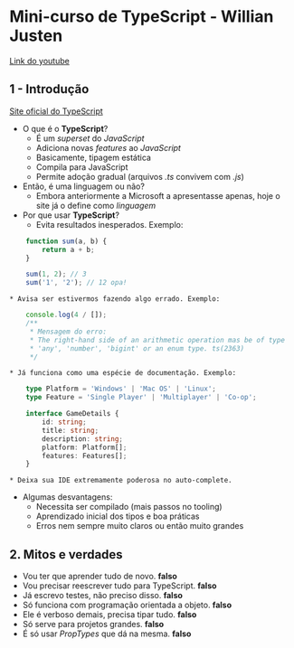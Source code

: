 # Mini-curso de TypeScript - Willian Justen

[Link do youtube](https://www.youtube.com/playlist?list=PLlAbYrWSYTiPanrzauGa7vMuve7_vnXG_)

## 1 - Introdução

[Site oficial do TypeScript](https://www.typescriptlang.org/)

* O que é o **TypeScript**?
    * É um *superset* do *JavaScript*
    * Adiciona novas *features* ao *JavaScript*
    * Basicamente, tipagem estática
    * Compila para JavaScript
    * Permite adoção gradual (arquivos *.ts* convivem com *.js*)
* Então, é uma linguagem ou não?
    * Embora anteriormente a Microsoft a apresentasse apenas, hoje o site já o define como *linguagem*
* Por que usar **TypeScript**?
    * Evita resultados inesperados. Exemplo:

```javascript
    function sum(a, b) {
        return a + b;
    }

    sum(1, 2); // 3
    sum('1', '2'); // 12 opa!
```

    * Avisa ser estivermos fazendo algo errado. Exemplo:

```typescript
    console.log(4 / []);
    /**
     * Mensagem do erro:
     * The right-hand side of an arithmetic operation mas be of type
     * 'any', 'number', 'bigint' or an enum type. ts(2363)
     */
```

    * Já funciona como uma espécie de documentação. Exemplo:

```typescript
    type Platform = 'Windows' | 'Mac OS' | 'Linux';
    type Feature = 'Single Player' | 'Multiplayer' | 'Co-op';

    interface GameDetails {
        id: string;
        title: string;
        description: string;
        platform: Platform[];
        features: Features[];
    }
```

    * Deixa sua IDE extremamente poderosa no auto-complete.

* Algumas desvantagens:
    * Necessita ser compilado (mais passos no tooling)
    * Aprendizado inicial dos tipos e boa práticas
    * Erros nem sempre muito claros ou então muito grandes

## 2. Mitos e verdades

* Vou ter que aprender tudo de novo. **falso**
* Vou precisar reescrever tudo para TypeScript. **falso**
* Já escrevo testes, não preciso disso. **falso**
* Só funciona com programação orientada a objeto. **falso**
* Ele é verboso demais, precisa tipar tudo. **falso**
* Só serve para projetos grandes. **falso**
* É só usar *PropTypes* que dá na mesma. **falso**